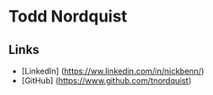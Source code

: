 # Todd Nordquist

## Links

* [LinkedIn] (https://ww.linkedin.com/in/nickbenn/)
* [GitHub] (https://www.github.com/tnordquist)